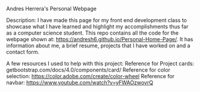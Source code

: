 Andres Herrera's Personal Webpage

Description:
I have made this page for my front end development class to showcase what I have learned
and highlight my accomplishments thus far as a computer science student. This repo contains
all the code for the webpage shown at: https://andresh6.github.io/Personal-Home-Page/. It
has information about me, a brief resume, projects that I have worked on and a contact form.

A few resources I used to help with this project:
Reference for Project cards: getbootstrap.com/docs/4.0/components/card/
Reference for color selection: https://color.adobe.com/create/color-wheel
Reference for navbar: https://www.youtube.com/watch?v=yFWAOzwovrQ
